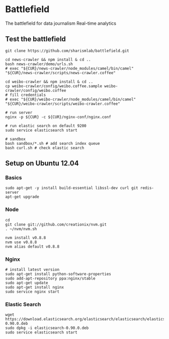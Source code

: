 # Battlefield

The battlefield for data journalism
Real-time analytics

## Test the battlefield

    git clone https://github.com/sharismlab/battlefield.git

    cd news-crawler && npm install & cd ..
    bash news-crawler/demo/urls.sh
    # exec "${CUR}/news-crawler/node_modules/camel/bin/camel" "${CUR}/news-crawler/scripts/news-crawler.coffee"

    cd weibo-crawler && npm install & cd ..
    cp weibo-crawler/config/weibo.coffee.sample weibo-crawler/config/weibo.coffee
    # fill credentials
    # exec "${CUR}/weibo-crawler/node_modules/camel/bin/camel" "${CUR}/weibo-crawler/scripts/weibo-crawler.coffee"

    # run server
    nginx -p ${CUR} -c ${CUR}/nginx-conf/nginx.conf
    
    # run elastic search on default 9200
    sudo service elasticsearch start

    # sandbox
    bash sandbox/*.sh # add search index queue
    bash curl.sh # check elastic search


## Setup on Ubuntu 12.04

### Basics

    sudo apt-get -y install build-essential libssl-dev curl git redis-server
    apt-get upgrade

### Node

    cd
    git clone git://github.com/creationix/nvm.git
    . ~/nvm/nvm.sh

    nvm install v0.8.8
    nvm use v0.8.8
    nvm alias default v0.8.8

### Nginx

    # install latest version
    sudo apt-get install python-software-properties
    sudo add-apt-repository ppa:nginx/stable
    sudo apt-get update
    sudo apt-get install nginx
    sudo service nginx start

 
### Elastic Search

    wget https://download.elasticsearch.org/elasticsearch/elasticsearch/elasticsearch-0.90.0.deb
    sudo dpkg -i elasticsearch-0.90.0.deb
    sudo service elasticsearch start
